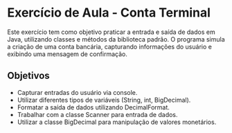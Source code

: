 # Exercício de Aula - Conta Terminal
Este exercício tem como objetivo praticar a entrada e saída de dados em Java, utilizando classes e métodos da biblioteca padrão. O programa simula a criação de uma conta bancária, capturando informações do usuário e exibindo uma mensagem de confirmação.

## Objetivos
- Capturar entradas do usuário via console.
- Utilizar diferentes tipos de variáveis (String, int, BigDecimal).
- Formatar a saída de dados utilizando DecimalFormat.
- Trabalhar com a classe Scanner para entrada de dados.
- Utilizar a classe BigDecimal para manipulação de valores monetários.
